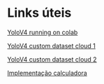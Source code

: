 # Links úteis

[YoloV4 running on colab]( https://www.youtube.com/watch?v=mmj3nxGT2YQ )

[YoloV4 custom dataset cloud 1]( https://www.youtube.com/watch?v=EGQyDla8JNU )

[YoloV4 custom dataset cloud 2]( https://www.youtube.com/watch?v=_FNfRtXEbr4 )

[Implementação calculadora](https://drive.google.com/drive/folders/1RsU7nIRUhfQGIt6G_jw1xKH8w0Uf-en7?usp=sharing)


